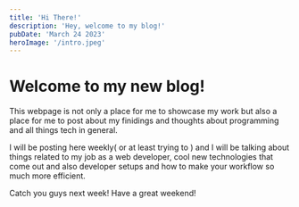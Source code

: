 ```yaml
---
title: 'Hi There!'
description: 'Hey, welcome to my blog!'
pubDate: 'March 24 2023'
heroImage: '/intro.jpeg'
---
```


# Welcome to my new blog!

This webpage is not only a place for me to showcase my work
but also a place for me to post about my finidings and thoughts
about programming and all things tech in general.

I will be posting here weekly( or at least trying to ) and I will
be talking about things related to my job as a web developer, cool
new technologies that come out and also developer setups and how
to make your workflow so much more efficient.

Catch you guys next week! Have a great weekend!
